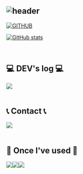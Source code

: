 <div align="left">
  
![header](https://capsule-render.vercel.app/api?type=waving&color=timeGradient&text=Shin%20Young%20's%20GitHub%20👋&animation=twinkling&fontSize=35&fontAlignY=40&fontAlign=70&height=250)
---
  
[![GITHUB](https://hits.seeyoufarm.com/api/count/incr/badge.svg?url=https%3A%2F%2Fgithub.com%2F2shin0&count_bg=%2307daff&title_bg=%232F2E2E&icon=github.svg&icon_color=%23FFFFFF&title=GITHUB&edge_flat=false)](https://github.com/2shin0)

[![GitHub stats](https://github-readme-stats.vercel.app/api?username=2shin0&include_all_commits=true&theme=nord&hide_border=true&count_private=true)](https://github.com/2shin0/github-readme-stats)
 
<br>

## 💻 DEV's log 💻
<div style="display:flex; flex-direction:row;">
    <a href="https://velog.io/@sobit/posts">
        <img src="https://img.shields.io/badge/Velog-20C997?style=for-the-badge&logo=Tistory&logoColor=white">
    </a>
</div><br>

 
## 📞 Contact 📞
<div style="display:flex; flex-direction:row;">
    <a href="mailto:02.shin.00@gmail.com">
        <img src="https://img.shields.io/badge/Gmail-EA4335?style=for-the-badge&logo=Gmail&logoColor=white"> 
    </a>
</div><br>
    
## 🔨 Once I've used 🔨
<div style="display:flex; flex-direction:row;">
    <img src="https://img.shields.io/badge/mysql-4479A1?style=for-the-badge&logo=mysql&logoColor=white">
    <img src="https://img.shields.io/badge/Amazon AWS-232F3E?style=for-the-badge&logo=amazon aws&logoColor=white">
    <br>
    <img src="https://img.shields.io/badge/python-3776AB?style=flat-square&logo=python&logoColor=white">
    <br>
</div><br>
</div>
